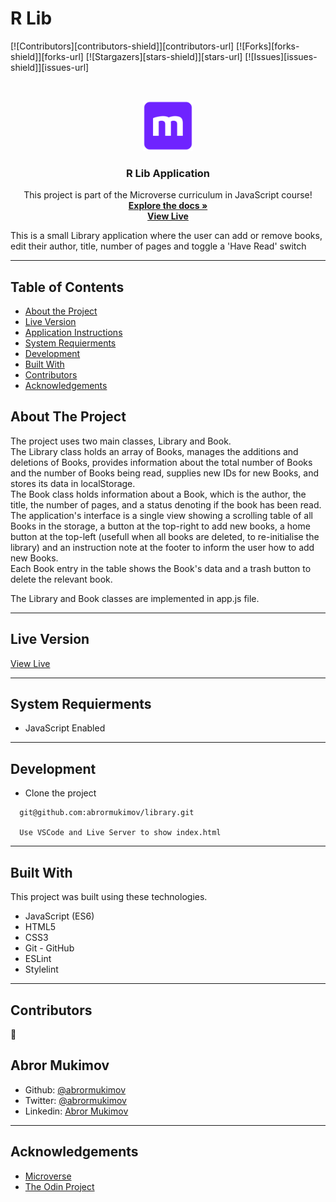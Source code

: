 # R Lib

[![Contributors][contributors-shield]][contributors-url]
[![Forks][forks-shield]][forks-url]
[![Stargazers][stars-shield]][stars-url]
[![Issues][issues-shield]][issues-url]

<br />
<p align="center">
  <a href="https://github.com/abrormukimov/library">
    <img src="resources/images/microverse.png" alt="Microverse Logo" width="80" height="80">
  </a>
  
  <h3 align="center">R Lib Application</h3>
  
  <p align="center">
    This project is part of the Microverse curriculum in JavaScript course!
    <br />
    <a href="https://github.com/abrormukimov/library"><strong>Explore the docs »</strong></a>
    <br />
    <a href="https://abrormukimov.github.io/"><strong>View Live</strong></a>
    <br />
  </p>
</p>

This is a small Library application where the user can add or remove books, edit their author, title, number of pages and toggle a 'Have Read' switch  

<hr />

## Table of Contents

- [About the Project](#about-the-project)
- [Live Version](#live-version)
- [Application Instructions](#application-instructions)
- [System Requierments](#system-requierments)
- [Development](#development)
- [Built With](#built-with)
- [Contributors](#contributors)
- [Acknowledgements](#acknowledgements)

## About The Project  

  The project uses two main classes, Library and Book.  
  The Library class holds an array of Books, manages the additions and deletions of Books, provides information about the total number of Books and the number of Books being read, supplies new IDs for new Books, and stores its data in localStorage.  
  The Book class holds information about a Book, which is the author, the title, the number of pages, and a status denoting if the book has been read.  
  The application's interface is a single view showing a scrolling table of all Books in the storage, a button at the top-right to add new books, a home button at the top-left (usefull when all books are deleted, to re-initialise the library) and an instruction note at the footer to inform the user how to add new Books.  
  Each Book entry in the table shows the Book's data and a trash button to delete the relevant book.  

  The Library and Book classes are implemented in app.js file.

<hr/>

## Live Version

  [View Live](https://abrormukimov.github.io/)

<hr/>

## System Requierments
  - JavaScript Enabled

<hr/>

## Development
  * Clone the project
  ```
    git@github.com:abrormukimov/library.git
    
    Use VSCode and Live Server to show index.html
  ``` 
<hr/>

## Built With

This project was built using these technologies.

  - JavaScript (ES6)
  - HTML5
  - CSS3
  - Git - GitHub
  - ESLint
  - Stylelint

<hr/>

## Contributors

:bust_in_silhouette:
​
## Abror Mukimov

- Github: [@abrormukimov](https://github.com/abrormukimov)
- Twitter: [@abrormukimov](https://twitter.com/abrormukimov)
- Linkedin: [Abror Mukimov](https://www.linkedin.com/in/abror-mukimov/)
​
<hr/>

## Acknowledgements

  - [Microverse](https://www.microverse.org/)
  - [The Odin Project](https://www.theodinproject.com/)

